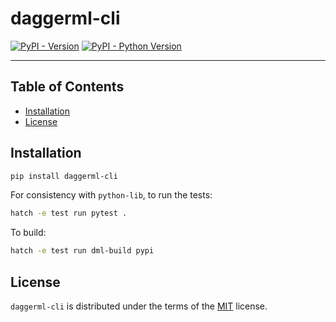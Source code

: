 # daggerml-cli

[![PyPI - Version](https://img.shields.io/pypi/v/daggerml-cli.svg)](https://pypi.org/project/daggerml-cli)
[![PyPI - Python Version](https://img.shields.io/pypi/pyversions/daggerml-cli.svg)](https://pypi.org/project/daggerml-cli)

-----

## Table of Contents

- [Installation](#installation)
- [License](#license)

## Installation

```sh
pip install daggerml-cli
```

For consistency with `python-lib`, to run the tests:

```sh
hatch -e test run pytest .
```

To build:

```sh
hatch -e test run dml-build pypi
```

## License

`daggerml-cli` is distributed under the terms of the [MIT](https://spdx.org/licenses/MIT.html) license.
